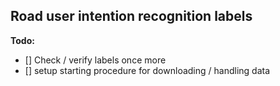 ## Road user intention recognition labels

**Todo:**
- [] Check / verify labels once more
- [] setup starting procedure for downloading / handling data
